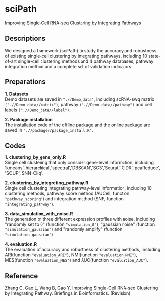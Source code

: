 # sciPath
Improving Single-Cell RNA-seq Clustering by Integrating Pathways

## Descriptions
We designed a framework (sciPath) to study the accuracy and robustness of existing single-cell clustering by integrating pathways, including 10 state-of-art single-cell clustering methods and 4 pathway databases, pathway integration method and a complete set of validation indicators.

## Preparations
**1. Datasets**  
Demo datasets are saved in `".//Demo_data"`, including scRNA-swq matrix `(".//Demo_data//matrix")`, pathway `(".//Demo_data//pathway")` and cell labels `(".//Demo_data//label")`.

**2. Package installation**  
The installation code of the offline package and the online package are saved in `".//package//package_install.R"`.
 
## Codes
**1. clustering_by_gene_only.R**  
Single cell clustering that only consider gene-level information, including 'kmeans','hierarchical','spectral','DBSCAN','SC3','Seurat','CIDR','pcaReduce','SOUP','SNN-Cliq'. 
  
**2. clustering_by_integreting_pathway.R**  
Single cell clustering integrating pathway-level information, including 10 clustering methods, pathway score method (AUCell, function `"pathway_scoring"`) and integration method (SNF, function `"integrating_pathway"`).
  
**3. data_simulation_with_noise.R**  
The generation of three different expression profiles with noise, including "randomly set to 0" (function `"simulation_0"`), "gaussian noise" (function `"simulation_gaussian"`) and "randomly amplify" (function `"simulation_gaussian"`)

**4. evaluation.R**  
The evaluation of accuracy and robustness of clustering methods, including ARI(function `"evaluation_ARI"`), NMI(function `"evaluation_NMI"`), MES(function `"evaluation_MES"`) and AUC(function `"evaluation_AUC"`).

## Reference
Zhang C, Gao L, Wang B, Gao Y. Improving Single-Cell RNA-seq Clustering by Integrating Pathway. Briefings in Bioinformatics. (Revision)
